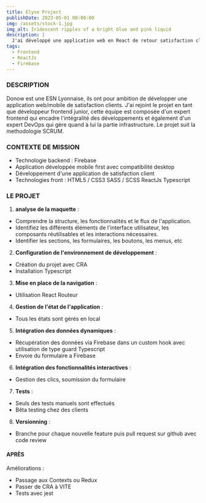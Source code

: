```yaml
---
title: Elyse Project
publishDate: 2023-05-01 00:00:00
img: /assets/stock-1.jpg
img_alt: Iridescent ripples of a bright blue and pink liquid
description: |
  J'ai développé une application web en React de retour satisfaction client.
tags:
  - Frontend
  - ReactJs
  - Firebase
---
```


### DESCRIPTION

Donow est une ESN Lyonnaise, ils ont pour ambition de développer une application web/mobile de satisfaction clients.
J'ai rejoint le projet en tant que développeur frontend junior, cette équipe est composée d'un expert
frontend qui encadre l'intégralité des développements et également d'un expert DevOps qui gère
quand à lui la partie infrastructure. Le projet suit la methodologie SCRUM.

### CONTEXTE DE MISSION

- Technologie backend : Firebase
- Application développée mobile first avec compatibilité desktop
- Développement d'une application de satisfaction client
- Technologies front :
  HTML5 / CSS3
  SASS / SCSS
  ReactJs
  Typescript

### LE PROJET

1. **analyse de la maquette** :

- Comprendre la structure, les fonctionnalités et le flux de l'application.
- Identifiez les différents éléments de l'interface utilisateur, les composants réutilisables et les interactions nécessaires.
- Identifier les sections, les formulaires, les boutons, les menus, etc

2. **Configuration de l'environnement de développement** :

- Création du projet avec CRA
- Installation Typescript

3. **Mise en place de la navigation** :

- Utilisation React Routeur

4. **Gestion de l'état de l'application** :

- Tous les états sont gérés en local

5. **Intégration des données dynamiques** :

- Récupération des données via Firebase dans un custom hook avec utilisation de type guard Typescript
- Envoie du formulaire a Firebase

6. **Intégration des fonctionnalités interactives** :

- Gestion des clics, soumission du formulaire

7. **Tests** :

- Seuls des tests manuels sont effectués
- Bêta testing chez des clients

8. **Versionning** :

- Branche pour chaque nouvelle feature puis pull request sur github avec code review

#### APRÈS

Améliorations :

- Passage aux Contexts ou Redux
- Passer de CRA à VITE
- Tests avec jest
